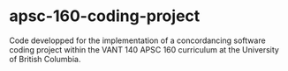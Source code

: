 # apsc-160-coding-project
Code developped for the implementation of a concordancing software coding project within the VANT 140 APSC 160 curriculum at the University of British Columbia.
